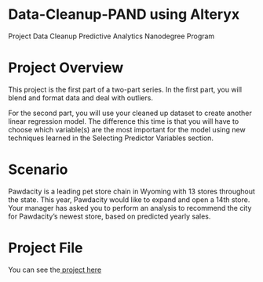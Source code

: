 # Data-Cleanup-PAND  using Alteryx 
Project Data Cleanup Predictive Analytics Nanodegree Program

# Project Overview
This project is the first part of a two-part series. In the first part, you will blend and format data and deal with outliers.

For the second part, you will use your cleaned up dataset to create another linear regression model. The difference this time is that you will have to choose which variable(s) are the most important for the model using new techniques learned in the Selecting Predictor Variables section.

# Scenario
Pawdacity is a leading pet store chain in Wyoming with 13 stores throughout the state. This year, Pawdacity would like to expand and open a 14th store. Your manager has asked you to perform an analysis to recommend the city for Pawdacity’s newest store, based on predicted yearly sales.

# Project File 
You can see the<a href="https://github.com/RashaAlamoud/Data-Cleanup-PAND/blob/master/Project_Data_Cleanup.pdf"> project here</a>

